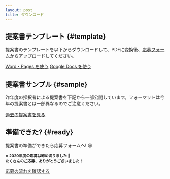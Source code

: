 ```yaml
---
layout: post
title: ダウンロード
---
```


## 提案書テンプレート {#template}

提案書のテンプレートを以下からダウンロードして、PDFに変換後、[応募フォーム](#ready)からアップロードしてください。

<a href="https://jr.mitou.org/assets/other/mitoujr_application_2020.zip" class="button">Word・Pages を使う</a>
<a href="https://docs.google.com/document/d/1hjDYf2DbFBkXLyrAl9HKKc9sS40XbZ_iN2j-HKZXD9g/edit?usp=sharing" class="button" target="_blank">Google Docs を使う</a>


## 提案書サンプル {#sample}

昨年度の採択者による提案書を下記から一部公開しています。フォーマットは今年の提案書とは一部異なるのでご注意ください。

<a href="https://jr.mitou.org/assets/other/2019_application_samples.zip" class="button">過去の提案書を見る</a>

## 準備できた? {#ready}

<p class="text-center">提案書の準備ができたら応募フォームへ! 😆</p>

<p class="text-center">
  <small>
    <b>
    ※ 2020年度の応募は締め切りました 🙇‍<br>
      たくさんのご応募、ありがとうございました！
      </b>
  </small>
</p>

<a href="/guideline" class="button">応募の流れを確認する</a>

